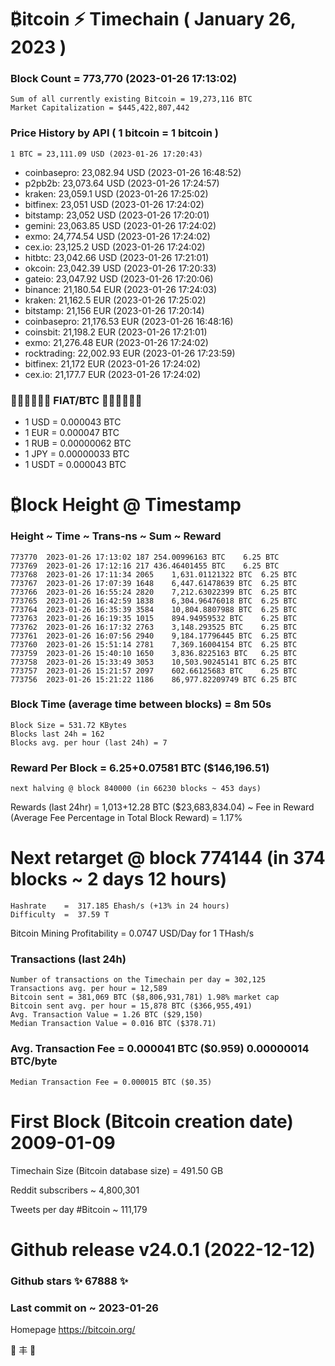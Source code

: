 # ₿itcoin ⚡ Timechain ( January 26, 2023 )
### Block Count = 773,770 (2023-01-26 17:13:02)
    Sum of all currently existing Bitcoin = 19,273,116 BTC
    Market Capitalization = $445,422,807,442
### Price History by API ( 1 bitcoin = 1 bitcoin )
	1 BTC = 23,111.09 USD (2023-01-26 17:20:43)
- coinbasepro: 23,082.94 USD (2023-01-26 16:48:52)
- p2pb2b: 23,073.64 USD (2023-01-26 17:24:57)
- kraken: 23,059.1 USD (2023-01-26 17:25:02)
- bitfinex: 23,051 USD (2023-01-26 17:24:02)
- bitstamp: 23,052 USD (2023-01-26 17:20:01)
- gemini: 23,063.85 USD (2023-01-26 17:24:02)
- exmo: 24,774.54 USD (2023-01-26 17:24:02)
- cex.io: 23,125.2 USD (2023-01-26 17:24:02)
- hitbtc: 23,042.66 USD (2023-01-26 17:21:01)
- okcoin: 23,042.39 USD (2023-01-26 17:20:33)
- gateio: 23,047.92 USD (2023-01-26 17:20:06)
- binance: 21,180.54 EUR (2023-01-26 17:24:03)
- kraken: 21,162.5 EUR (2023-01-26 17:25:02)
- bitstamp: 21,156 EUR (2023-01-26 17:20:14)
- coinbasepro: 21,176.53 EUR (2023-01-26 16:48:16)
- coinsbit: 21,198.2 EUR (2023-01-26 17:21:01)
- exmo: 21,276.48 EUR (2023-01-26 17:24:02)
- rocktrading: 22,002.93 EUR (2023-01-26 17:23:59)
- bitfinex: 21,172 EUR (2023-01-26 17:24:02)
- cex.io: 21,177.7 EUR (2023-01-26 17:24:02)
### 💱💶💵💷💴💱 FIAT/BTC 💱💴💷💵💶💱
- 1 USD = 0.000043 BTC
- 1 EUR = 0.000047 BTC
- 1 RUB = 0.00000062 BTC
- 1 JPY = 0.00000033 BTC
- 1 USDT = 0.000043 BTC
# ₿lock Height @ Timestamp
### Height	~ Time	~ Trans-ns	~ Sum	~ Reward
    773770	2023-01-26 17:13:02	187	254.00996163 BTC	6.25 BTC
    773769	2023-01-26 17:12:16	217	436.46401455 BTC	6.25 BTC
    773768	2023-01-26 17:11:34	2065	1,631.01121322 BTC	6.25 BTC
    773767	2023-01-26 17:07:39	1648	6,447.61478639 BTC	6.25 BTC
    773766	2023-01-26 16:55:24	2820	7,212.63022399 BTC	6.25 BTC
    773765	2023-01-26 16:42:59	1838	6,304.96476018 BTC	6.25 BTC
    773764	2023-01-26 16:35:39	3584	10,804.8807988 BTC	6.25 BTC
    773763	2023-01-26 16:19:35	1015	894.94959532 BTC	6.25 BTC
    773762	2023-01-26 16:17:32	2763	3,148.293525 BTC	6.25 BTC
    773761	2023-01-26 16:07:56	2940	9,184.17796445 BTC	6.25 BTC
    773760	2023-01-26 15:51:14	2781	7,369.16004154 BTC	6.25 BTC
    773759	2023-01-26 15:40:10	1650	3,836.8225163 BTC	6.25 BTC
    773758	2023-01-26 15:33:49	3053	10,503.90245141 BTC	6.25 BTC
    773757	2023-01-26 15:21:57	2097	602.66125683 BTC	6.25 BTC
    773756	2023-01-26 15:21:22	1186	86,977.82209749 BTC	6.25 BTC
### Block Time (average time between blocks) = 8m 50s
    Block Size = 531.72 KBytes
    Blocks last 24h = 162
    Blocks avg. per hour (last 24h) = 7
### Reward Per Block = 6.25+0.07581 BTC ($146,196.51) 
    next halving @ block 840000 (in 66230 blocks ~ 453 days)
Rewards (last 24hr) = 1,013+12.28 BTC ($23,683,834.04) ~ Fee in Reward (Average Fee Percentage in Total Block Reward) = 1.17%
# Next retarget @ block 774144 (in 374 blocks ~ 2 days 12 hours)
    Hashrate    =  317.185 Ehash/s (+13% in 24 hours)
    Difficulty  =  37.59 T 
Bitcoin Mining Profitability = 0.0747 USD/Day for 1 THash/s
### Transactions (last 24h)
    Number of transactions on the Timechain per day = 302,125
    Transactions avg. per hour = 12,589
    Bitcoin sent = 381,069 BTC ($8,806,931,781) 1.98% market cap
    Bitcoin sent avg. per hour = 15,878 BTC ($366,955,491)
    Avg. Transaction Value = 1.26 BTC ($29,150)
    Median Transaction Value = 0.016 BTC ($378.71)
### Avg. Transaction Fee = 0.000041 BTC ($0.959) 0.00000014 BTC/byte
    Median Transaction Fee = 0.000015 BTC ($0.35)
# First Block (Bitcoin creation date)	2009-01-09
Timechain Size (Bitcoin database size) = 491.50 GB

Reddit subscribers	~ 4,800,301

Tweets per day #Bitcoin	~ 111,179
# Github release	v24.0.1 (2022-12-12)
### Github stars	✨ 67888 ✨
### Last commit on  ~  2023-01-26

Homepage	https://bitcoin.org/

💙 丰 💜
